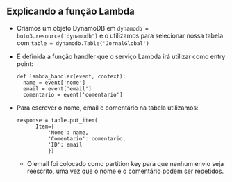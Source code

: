 ## Explicando a função Lambda

- Criamos um objeto DynamoDB em `dynamodb = boto3.resource('dynamodb')` e o utilizamos para selecionar nossa tabela com `table = dynamodb.Table('JornalGlobal')`
  
- É definida a função handler que o serviço Lambda irá utilizar como entry point:
  ```
  def lambda_handler(event, context):
    name = event['nome']
    email = event['email'] 
    comentario = event['comentario']
    ```
- Para escrever o nome, email e comentário na tabela utilizamos:
  ```
  response = table.put_item(
        Item={
            'Nome': name,
            'Comentario': comentario,
            'ID': email
            })
  ```
     -  O email foi colocado como partition key para que nenhum envio seja reescrito, uma vez que o nome e o comentário podem ser repetidos.
